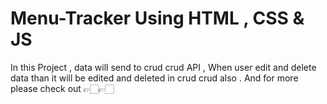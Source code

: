 # Menu-Tracker Using HTML , CSS & JS
In this Project , data will send to crud crud API , When user edit and delete data than it will be edited and deleted in crud crud also . 
And for more please check out 👉🏻👉🏻
